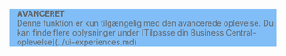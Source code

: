 <blockquote STYLE="background: #81BEF7;border-left:None"><b>AVANCERET</b><br />Denne funktion er kun tilgængelig med den avancerede oplevelse. Du kan finde flere oplysninger under [Tilpasse din Business Central-oplevelse](../ui-experiences.md) </blockquote>
